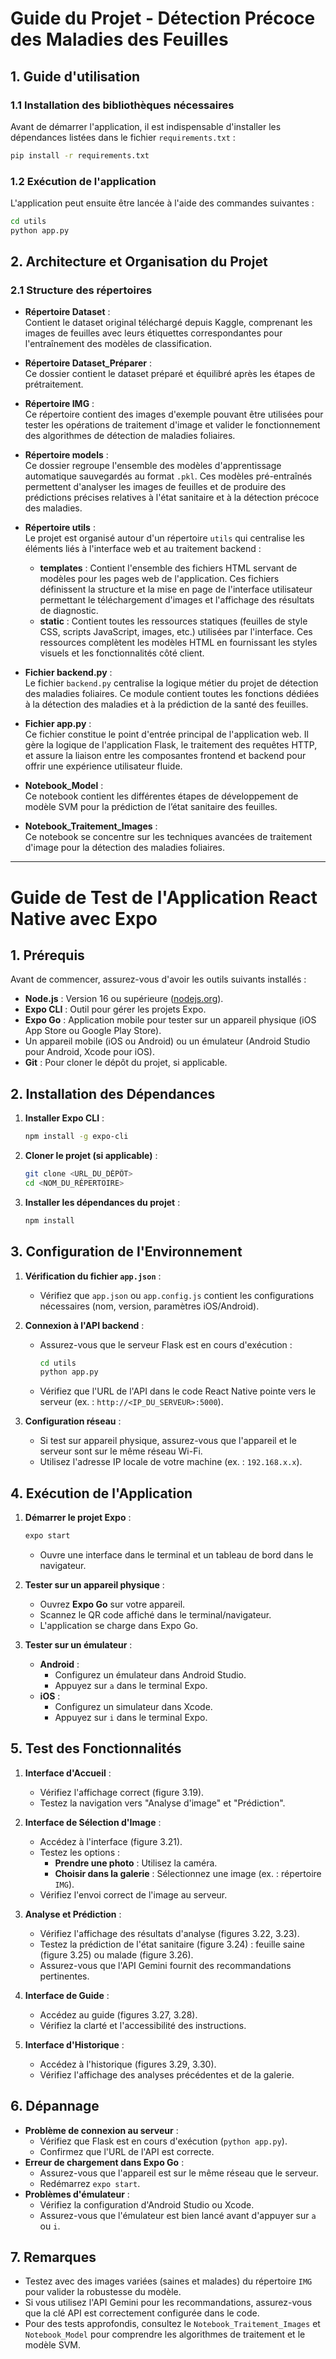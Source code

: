 # Guide du Projet - Détection Précoce des Maladies des Feuilles

## 1. Guide d'utilisation

### 1.1 Installation des bibliothèques nécessaires
Avant de démarrer l'application, il est indispensable d'installer les dépendances listées dans le fichier `requirements.txt` :

```bash
pip install -r requirements.txt
```

### 1.2 Exécution de l'application
L'application peut ensuite être lancée à l'aide des commandes suivantes :

```bash
cd utils
python app.py
```

## 2. Architecture et Organisation du Projet

### 2.1 Structure des répertoires

- **Répertoire Dataset** :  
  Contient le dataset original téléchargé depuis Kaggle, comprenant les images de feuilles avec leurs étiquettes correspondantes pour l'entraînement des modèles de classification.

- **Répertoire Dataset_Préparer** :  
  Ce dossier contient le dataset préparé et équilibré après les étapes de prétraitement.

- **Répertoire IMG** :  
  Ce répertoire contient des images d'exemple pouvant être utilisées pour tester les opérations de traitement d'image et valider le fonctionnement des algorithmes de détection de maladies foliaires.

- **Répertoire models** :  
  Ce dossier regroupe l'ensemble des modèles d'apprentissage automatique sauvegardés au format `.pkl`. Ces modèles pré-entraînés permettent d'analyser les images de feuilles et de produire des prédictions précises relatives à l'état sanitaire et à la détection précoce des maladies.

- **Répertoire utils** :  
  Le projet est organisé autour d'un répertoire `utils` qui centralise les éléments liés à l'interface web et au traitement backend :  
  - **templates** : Contient l'ensemble des fichiers HTML servant de modèles pour les pages web de l'application. Ces fichiers définissent la structure et la mise en page de l'interface utilisateur permettant le téléchargement d'images et l'affichage des résultats de diagnostic.  
  - **static** : Contient toutes les ressources statiques (feuilles de style CSS, scripts JavaScript, images, etc.) utilisées par l'interface. Ces ressources complètent les modèles HTML en fournissant les styles visuels et les fonctionnalités côté client.

- **Fichier backend.py** :  
  Le fichier `backend.py` centralise la logique métier du projet de détection des maladies foliaires. Ce module contient toutes les fonctions dédiées à la détection des maladies et à la prédiction de la santé des feuilles.

- **Fichier app.py** :  
  Ce fichier constitue le point d'entrée principal de l'application web. Il gère la logique de l'application Flask, le traitement des requêtes HTTP, et assure la liaison entre les composantes frontend et backend pour offrir une expérience utilisateur fluide.

- **Notebook_Model** :  
  Ce notebook contient les différentes étapes de développement de modèle SVM pour la prédiction de l’état sanitaire des feuilles.

- **Notebook_Traitement_Images** :  
  Ce notebook se concentre sur les techniques avancées de traitement d'image pour la détection des maladies foliaires.
  
--------------------------

# Guide de Test de l'Application React Native avec Expo

## 1. Prérequis

Avant de commencer, assurez-vous d'avoir les outils suivants installés :

- **Node.js** : Version 16 ou supérieure ([nodejs.org](https://nodejs.org)).
- **Expo CLI** : Outil pour gérer les projets Expo.
- **Expo Go** : Application mobile pour tester sur un appareil physique (iOS App Store ou Google Play Store).
- Un appareil mobile (iOS ou Android) ou un émulateur (Android Studio pour Android, Xcode pour iOS).
- **Git** : Pour cloner le dépôt du projet, si applicable.

## 2. Installation des Dépendances

1. **Installer Expo CLI** :
   ```bash
   npm install -g expo-cli
   ```

2. **Cloner le projet (si applicable)** :
   ```bash
   git clone <URL_DU_DÉPÔT>
   cd <NOM_DU_RÉPERTOIRE>
   ```

3. **Installer les dépendances du projet** :
   ```bash
   npm install
   ```

## 3. Configuration de l'Environnement

1. **Vérification du fichier `app.json`** :
   - Vérifiez que `app.json` ou `app.config.js` contient les configurations nécessaires (nom, version, paramètres iOS/Android).

2. **Connexion à l'API backend** :
   - Assurez-vous que le serveur Flask est en cours d'exécution :
     ```bash
     cd utils
     python app.py
     ```
   - Vérifiez que l'URL de l'API dans le code React Native pointe vers le serveur (ex. : `http://<IP_DU_SERVEUR>:5000`).

3. **Configuration réseau** :
   - Si test sur appareil physique, assurez-vous que l'appareil et le serveur sont sur le même réseau Wi-Fi.
   - Utilisez l'adresse IP locale de votre machine (ex. : `192.168.x.x`).

## 4. Exécution de l'Application

1. **Démarrer le projet Expo** :
   ```bash
   expo start
   ```
   - Ouvre une interface dans le terminal et un tableau de bord dans le navigateur.

2. **Tester sur un appareil physique** :
   - Ouvrez **Expo Go** sur votre appareil.
   - Scannez le QR code affiché dans le terminal/navigateur.
   - L'application se charge dans Expo Go.

3. **Tester sur un émulateur** :
   - **Android** :
     - Configurez un émulateur dans Android Studio.
     - Appuyez sur `a` dans le terminal Expo.
   - **iOS** :
     - Configurez un simulateur dans Xcode.
     - Appuyez sur `i` dans le terminal Expo.

## 5. Test des Fonctionnalités

1. **Interface d'Accueil** :
   - Vérifiez l'affichage correct (figure 3.19).
   - Testez la navigation vers "Analyse d'image" et "Prédiction".

2. **Interface de Sélection d'Image** :
   - Accédez à l'interface (figure 3.21).
   - Testez les options :
     - **Prendre une photo** : Utilisez la caméra.
     - **Choisir dans la galerie** : Sélectionnez une image (ex. : répertoire `IMG`).
   - Vérifiez l'envoi correct de l'image au serveur.

3. **Analyse et Prédiction** :
   - Vérifiez l'affichage des résultats d'analyse (figures 3.22, 3.23).
   - Testez la prédiction de l'état sanitaire (figure 3.24) : feuille saine (figure 3.25) ou malade (figure 3.26).
   - Assurez-vous que l'API Gemini fournit des recommandations pertinentes.

4. **Interface de Guide** :
   - Accédez au guide (figures 3.27, 3.28).
   - Vérifiez la clarté et l'accessibilité des instructions.

5. **Interface d'Historique** :
   - Accédez à l'historique (figures 3.29, 3.30).
   - Vérifiez l'affichage des analyses précédentes et de la galerie.

## 6. Dépannage

- **Problème de connexion au serveur** :
  - Vérifiez que Flask est en cours d'exécution (`python app.py`).
  - Confirmez que l'URL de l'API est correcte.
- **Erreur de chargement dans Expo Go** :
  - Assurez-vous que l'appareil est sur le même réseau que le serveur.
  - Redémarrez `expo start`.
- **Problèmes d'émulateur** :
  - Vérifiez la configuration d'Android Studio ou Xcode.
  - Assurez-vous que l'émulateur est bien lancé avant d'appuyer sur `a` ou `i`.

## 7. Remarques

- Testez avec des images variées (saines et malades) du répertoire `IMG` pour valider la robustesse du modèle.
- Si vous utilisez l'API Gemini pour les recommandations, assurez-vous que la clé API est correctement configurée dans le code.
- Pour des tests approfondis, consultez le `Notebook_Traitement_Images` et `Notebook_Model` pour comprendre les algorithmes de traitement et le modèle SVM.
